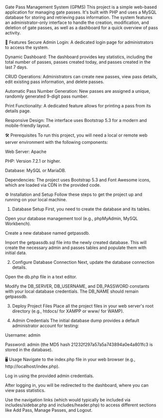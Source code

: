 Gate Pass Management System (GPMS)
This project is a simple web-based application for managing gate passes. It's built with PHP and uses a MySQL database for storing and retrieving pass information. The system features an administrator-only interface to handle the creation, modification, and deletion of gate passes, as well as a dashboard for a quick overview of pass activity.

🚀 Features
Secure Admin Login: A dedicated login page for administrators to access the system.

Dynamic Dashboard: The dashboard provides key statistics, including the total number of passes, passes created today, and passes created in the last 7 days.

CRUD Operations: Administrators can create new passes, view pass details, edit existing pass information, and delete passes.

Automatic Pass Number Generation: New passes are assigned a unique, randomly generated 9-digit pass number.

Print Functionality: A dedicated feature allows for printing a pass from its details page.

Responsive Design: The interface uses Bootstrap 5.3 for a modern and mobile-friendly layout.

🛠️ Prerequisites
To run this project, you will need a local or remote web server environment with the following components:

Web Server: Apache

PHP: Version 7.2.1 or higher.

Database: MySQL or MariaDB.

Dependencies: The project uses Bootstrap 5.3 and Font Awesome icons, which are loaded via CDN in the provided code.

⚙️ Installation and Setup
Follow these steps to get the project up and running on your local machine.

1. Database Setup
First, you need to create the database and its tables.

Open your database management tool (e.g., phpMyAdmin, MySQL Workbench).

Create a new database named getpassdb.

Import the getpassdb.sql file into the newly created database. This will create the necessary admin and passes tables and populate them with initial data.

2. Configure Database Connection
Next, update the database connection details.

Open the db.php file in a text editor.

Modify the DB_SERVER, DB_USERNAME, and DB_PASSWORD constants with your local database credentials. The DB_NAME should remain getpassdb.

3. Deploy Project Files
Place all the project files in your web server's root directory (e.g., htdocs/ for XAMPP or www/ for WAMP).

4. Admin Credentials
The initial database dump provides a default administrator account for testing:

Username: admin

Password: admin (the MD5 hash 21232f297a57a5a743894a0e4a801fc3 is stored in the database).

🖥️ Usage
Navigate to the index.php file in your web browser (e.g., http://localhost/index.php).

Log in using the provided admin credentials.

After logging in, you will be redirected to the dashboard, where you can view pass statistics.

Use the navigation links (which would typically be included via includes/sidebar.php and includes/header.php) to access different sections like Add Pass, Manage Passes, and Logout.

